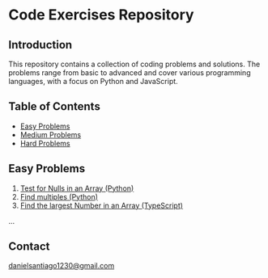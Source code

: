 # Code Exercises Repository

## Introduction
This repository contains a collection of coding problems and solutions. The problems range from basic to advanced and cover various programming languages, with a focus on Python and JavaScript.

## Table of Contents
- [Easy Problems](#easy-problems)
- [Medium Problems](#medium-problems)
- [Hard Problems](#hard-problems)

## Easy Problems
1. [Test for Nulls in an Array (Python)](#problem-1)
2. [Find multiples (Python)](#problem-2)
3. [Find the largest Number in an Array (TypeScript)](#problem-3)

...

## Contact
danielsantiago1230@gmail.com

